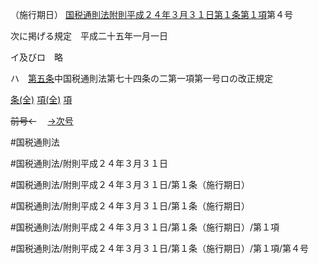 （施行期日）
[国税通則法附則平成２４年３月３１日第１条第１項](国税通則法＿＿＿＿附則平成２４年３月３１日第１条第１項)第４号

次に掲げる規定　平成二十五年一月一日

イ及びロ　略

ハ　[第五条](国税通則法＿＿＿＿附則平成２４年３月３１日第５条第１項)中国税通則法第七十四条の二第一項第一号ロの改正規定

[条(全)](国税通則法＿＿＿＿附則平成２４年３月３１日第１条_.md)    [項(全)](国税通則法＿＿＿＿附則平成２４年３月３１日第１条第１項_.md)    [項](国税通則法＿＿＿＿附則平成２４年３月３１日第１条第１項.md)

~~前号←~~　  [→次号](国税通則法＿＿＿＿附則平成２４年３月３１日第１条第１項第５号.md)

#国税通則法

#国税通則法/附則平成２４年３月３１日

#国税通則法/附則平成２４年３月３１日/第１条（施行期日）

#国税通則法/附則平成２４年３月３１日/第１条（施行期日）

#国税通則法/附則平成２４年３月３１日/第１条（施行期日）/第１項

#国税通則法/附則平成２４年３月３１日/第１条（施行期日）/第１項/第４号

